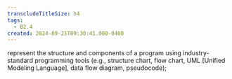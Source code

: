 ```yaml
---
transcludeTitleSize: h4
tags:
  - B2.4
created: 2024-09-25T09:30:41.000-0400
---
```

represent the structure and components of a program using industry-standard programming tools (e.g., structure chart, flow chart, UML \[Unified Modeling Language\], data flow diagram, pseudocode);